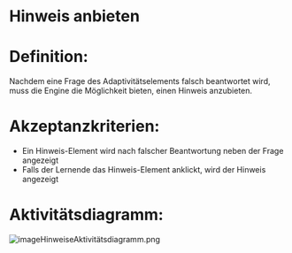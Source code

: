 # Hinweis anbieten


# Definition:
Nachdem eine Frage des Adaptivitätselements falsch beantwortet wird, muss die Engine die Möglichkeit bieten, einen
Hinweis anzubieten.

# Akzeptanzkriterien:
- Ein Hinweis-Element wird nach falscher Beantwortung neben der Frage angezeigt
- Falls der Lernende das Hinweis-Element anklickt, wird der Hinweis angezeigt

# Aktivitätsdiagramm:
![imageHinweiseAktivitätsdiagramm.png](imageHinweiseAktivitätsdiagramm.png)

